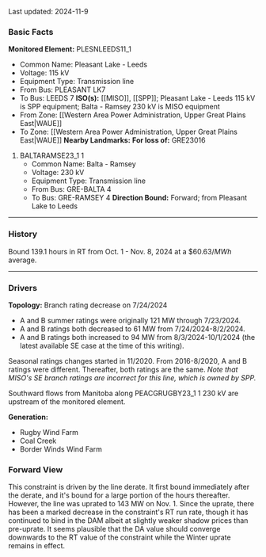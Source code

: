 Last updated: 2024-11-9
### Basic Facts
**Monitored Element:** PLESNLEEDS11_1
- Common Name: Pleasant Lake - Leeds
- Voltage: 115 kV
- Equipment Type: Transmission line
- From Bus: PLEASANT LK7
- To Bus: LEEDS 7
**ISO(s):** [[MISO]], [[SPP]]; Pleasant Lake - Leeds 115 kV is SPP equipment; Balta - Ramsey 230 kV is MISO equipment
- From Zone: [[Western Area Power Administration, Upper Great Plains East|WAUE]]
- To Zone: [[Western Area Power Administration, Upper Great Plains East|WAUE]]
**Nearby Landmarks:**
**For loss of:** GRE23016
1. BALTARAMSE23_1 1
    - Common Name: Balta - Ramsey
    - Voltage: 230 kV
	- Equipment Type: Transmission line
    - From Bus: GRE-BALTA 4
    - To Bus: GRE-RAMSEY 4
**Direction Bound:** Forward; from Pleasant Lake to Leeds
---
### History
Bound 139.1 hours in RT from Oct. 1 - Nov. 8, 2024 at a $\$60.63/MWh$ average.

---
### Drivers
**Topology:**
Branch rating decrease on 7/24/2024
- A and B summer ratings were originally 121 MW through 7/23/2024.
- A and B ratings both decreased to 61 MW from 7/24/2024-8/2/2024.
- A and B ratings both increased to 94 MW from 8/3/2024-10/1/2024 (the latest available SE case at the time of this writing).

Seasonal ratings changes started in 11/2020. From 2016-8/2020, A and B ratings were different. Thereafter, both ratings are the same. *Note that MISO's SE branch ratings are incorrect for this line, which is owned by SPP.*

Southward flows from Manitoba along PEACGRUGBY23_1 1 230 kV are upstream of the monitored element.

**Generation:**
- Rugby Wind Farm
- Coal Creek
- Border Winds Wind Farm

### Forward View
This constraint is driven by the line derate. It first bound immediately after the derate, and it's bound for a large portion of the hours thereafter. However, the line was uprated to 143 MW on Nov. 1. Since the uprate, there has been a marked decrease in the constraint's RT run rate, though it has continued to bind in the DAM albeit at slightly weaker shadow prices than pre-uprate. It seems plausible that the DA value should converge downwards to the RT value of the constraint while the Winter uprate remains in effect.